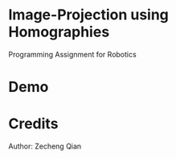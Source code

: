 # Image-Projection using Homographies
Programming Assignment for Robotics



# Demo





# Credits

Author: Zecheng Qian

